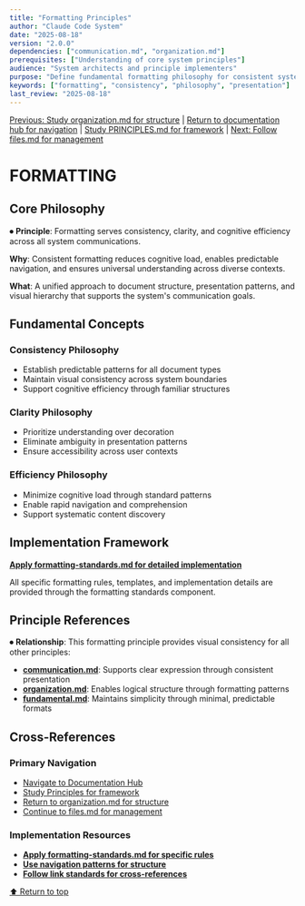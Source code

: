 ```yaml
---
title: "Formatting Principles"
author: "Claude Code System"
date: "2025-08-18"
version: "2.0.0"
dependencies: ["communication.md", "organization.md"]
prerequisites: ["Understanding of core system principles"]
audience: "System architects and principle implementers"
purpose: "Define fundamental formatting philosophy for consistent system presentation"
keywords: ["formatting", "consistency", "philosophy", "presentation"]
last_review: "2025-08-18"
---
```


[Previous: Study organization.md for structure](organization.md) | [Return to documentation hub for navigation](../index.md) | [Study PRINCIPLES.md for framework](principles/PRINCIPLES.md) | [Next: Follow files.md for management](files.md)

# FORMATTING

## Core Philosophy

⏺ **Principle**: Formatting serves consistency, clarity, and cognitive efficiency across all system communications.

**Why**: Consistent formatting reduces cognitive load, enables predictable navigation, and ensures universal understanding across diverse contexts.

**What**: A unified approach to document structure, presentation patterns, and visual hierarchy that supports the system's communication goals.

## Fundamental Concepts

### Consistency Philosophy
- Establish predictable patterns for all document types
- Maintain visual consistency across system boundaries
- Support cognitive efficiency through familiar structures

### Clarity Philosophy  
- Prioritize understanding over decoration
- Eliminate ambiguity in presentation patterns
- Ensure accessibility across user contexts

### Efficiency Philosophy
- Minimize cognitive load through standard patterns
- Enable rapid navigation and comprehension
- Support systematic content discovery

## Implementation Framework

**[Apply formatting-standards.md for detailed implementation](../templates/templates/components/formatting-standards.md)**

All specific formatting rules, templates, and implementation details are provided through the formatting standards component.

## Principle References

⏺ **Relationship**: This formatting principle provides visual consistency for all other principles:
- **[communication.md](communication.md)**: Supports clear expression through consistent presentation
- **[organization.md](organization.md)**: Enables logical structure through formatting patterns
- **[fundamental.md](fundamental.md)**: Maintains simplicity through minimal, predictable formats

## Cross-References

### Primary Navigation
- [Navigate to Documentation Hub](../index.md)
- [Study Principles for framework](principles/PRINCIPLES.md)
- [Return to organization.md for structure](organization.md)
- [Continue to files.md for management](files.md)

### Implementation Resources
- **[Apply formatting-standards.md for specific rules](../templates/templates/components/formatting-standards.md)**
- **[Use navigation patterns for structure](../templates/templates/components/navigation.md)**
- **[Follow link standards for cross-references](../templates/templates/components/formatting/link-standards.md)**

[⬆ Return to top](#formatting)